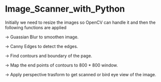 # Image_Scanner_with_Python

Initially we need to resize the images so OpenCV can handle it and then the following functions are applied

-> Guassian Blur to smoothen image.

-> Canny Edges to detect the edges.

-> Find contours and boundary of the page.

-> Map the end points of contours to 800 * 800 window.

-> Apply perspective trasform to get scanned or bird eye view of the image.
